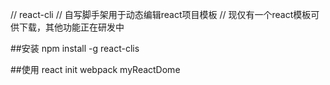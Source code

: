 // react-cli
// 自写脚手架用于动态编辑react项目模板
// 现仅有一个react模板可供下载，其他功能正在研发中

##安装
 npm install -g react-clis

##使用
 react init webpack myReactDome

